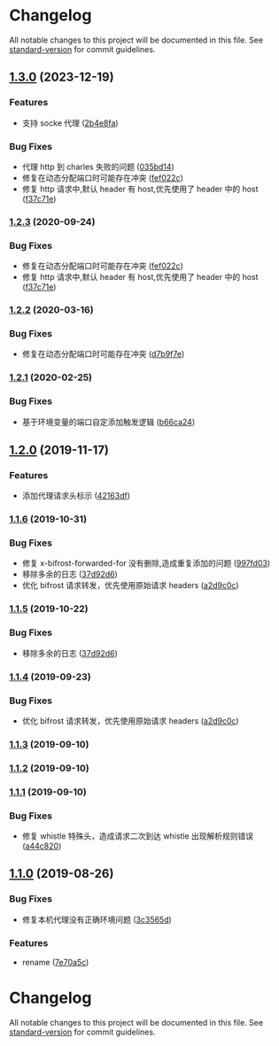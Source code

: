 # Changelog

All notable changes to this project will be documented in this file. See [standard-version](https://github.com/conventional-changelog/standard-version) for commit guidelines.

## [1.3.0](https://github.com/hxfdarling/bifrost-proxy/compare/v1.2.1...v1.3.0) (2023-12-19)

### Features

- 支持 socke 代理 ([2b4e8fa](https://github.com/hxfdarling/bifrost-proxy/commit/2b4e8fab1434308c0b4bd7ff553504a146b24a67))

### Bug Fixes

- 代理 http 到 charles 失败的问题 ([035bd14](https://github.com/hxfdarling/bifrost-proxy/commit/035bd14522a0d8e7bd20f2e2e896dbddac6828f2))
- 修复在动态分配端口时可能存在冲突 ([fef022c](https://github.com/hxfdarling/bifrost-proxy/commit/fef022ccacbd9b5d06bbcd2a14dbb99003fd895a))
- 修复 http 请求中,默认 header 有 host,优先使用了 header 中的 host ([f37c71e](https://github.com/hxfdarling/bifrost-proxy/commit/f37c71ec3b159854a409478392997f75fd7e2a72))

### [1.2.3](https://github.com/hxfdarling/bifrost-proxy/compare/v1.2.1...v1.2.3) (2020-09-24)

### Bug Fixes

- 修复在动态分配端口时可能存在冲突 ([fef022c](https://github.com/hxfdarling/bifrost-proxy/commit/fef022ccacbd9b5d06bbcd2a14dbb99003fd895a))
- 修复 http 请求中,默认 header 有 host,优先使用了 header 中的 host ([f37c71e](https://github.com/hxfdarling/bifrost-proxy/commit/f37c71ec3b159854a409478392997f75fd7e2a72))

### [1.2.2](https://github.com/hxfdarling/bifrost-proxy/compare/v1.2.1...v1.2.2) (2020-03-16)

### Bug Fixes

- 修复在动态分配端口时可能存在冲突 ([d7b9f7e](https://github.com/hxfdarling/bifrost-proxy/commit/d7b9f7eea6cdf9bafa7e1a5786cb3a1ba2cc51ba))

### [1.2.1](https://github.com/hxfdarling/bifrost-proxy/compare/v1.2.0...v1.2.1) (2020-02-25)

### Bug Fixes

- 基于环境变量的端口自定添加触发逻辑 ([b66ca24](https://github.com/hxfdarling/bifrost-proxy/commit/b66ca249566a762ed330405c2785023b3b05df6b))

## [1.2.0](https://github.com/hxfdarling/bifrost-proxy/compare/v1.1.6...v1.2.0) (2019-11-17)

### Features

- 添加代理请求头标示 ([42163df](https://github.com/hxfdarling/bifrost-proxy/commit/42163df))

### [1.1.6](https://github.com/hxfdarling/bifrost-proxy/compare/v1.1.3...v1.1.6) (2019-10-31)

### Bug Fixes

- 修复 x-bifrost-forwarded-for 没有删除,造成重复添加的问题 ([997fd03](https://github.com/hxfdarling/bifrost-proxy/commit/997fd03))
- 移除多余的日志 ([37d92d6](https://github.com/hxfdarling/bifrost-proxy/commit/37d92d6))
- 优化 bifrost 请求转发，优先使用原始请求 headers ([a2d9c0c](https://github.com/hxfdarling/bifrost-proxy/commit/a2d9c0c))

### [1.1.5](https://github.com/hxfdarling/bifrost-proxy/compare/v1.1.4...v1.1.5) (2019-10-22)

### Bug Fixes

- 移除多余的日志 ([37d92d6](https://github.com/hxfdarling/bifrost-proxy/commit/37d92d6))

### [1.1.4](https://github.com/hxfdarling/bifrost-proxy/compare/v1.1.3...v1.1.4) (2019-09-23)

### Bug Fixes

- 优化 bifrost 请求转发，优先使用原始请求 headers ([a2d9c0c](https://github.com/hxfdarling/bifrost-proxy/commit/a2d9c0c))

### [1.1.3](https://github.com/hxfdarling/bifrost-proxy/compare/v1.1.2...v1.1.3) (2019-09-10)

### [1.1.2](https://github.com/hxfdarling/bifrost-proxy/compare/v1.1.1...v1.1.2) (2019-09-10)

### [1.1.1](https://github.com/hxfdarling/bifrost-proxy/compare/v1.1.0...v1.1.1) (2019-09-10)

### Bug Fixes

- 修复 whistle 特殊头，造成请求二次到达 whistle 出现解析规则错误 ([a44c820](https://github.com/hxfdarling/bifrost-proxy/commit/a44c820))

## [1.1.0](https://github.com/hxfdarling/bifrost-proxy/compare/v1.0.3...v1.1.0) (2019-08-26)

### Bug Fixes

- 修复本机代理没有正确环境问题 ([3c3565d](https://github.com/hxfdarling/bifrost-proxy/commit/3c3565d))

### Features

- rename ([7e70a5c](https://github.com/hxfdarling/bifrost-proxy/commit/7e70a5c))

# Changelog

All notable changes to this project will be documented in this file. See [standard-version](https://github.com/conventional-changelog/standard-version) for commit guidelines.
